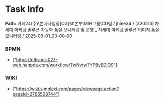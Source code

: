 # Task Info

**Path:** 카페24(주)\본사사업장\[CG]MI본부\MIH그룹\CD팀 / jhlee34 / [320513] 차세대 마케팅 솔루션 자동화 품질 모니터링 및 운영 _ 차세대 마케팅 솔루션 이미지 품질 모니터링 / 2025-09-01_00-00-00

### BPMN
- ["https://n8n-mi-027-web.hanpda.com/workflow/TwNvtwTYPByEDjQ9"]

### WIKI
- ["https://wiki.simplexi.com/pages/viewpage.action?pageId=2765508744"]

